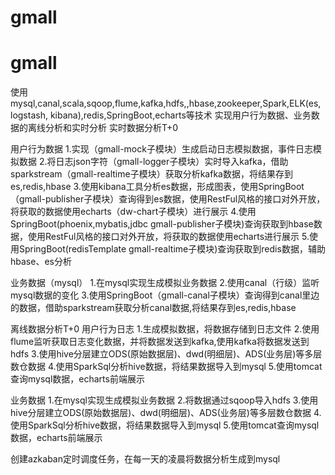 # gmall
# gmall
使用mysql,canal,scala,sqoop,flume,kafka,hdfs,,hbase,zookeeper,Spark,ELK(es, logstash, kibana),redis,SpringBoot,echarts等技术
实现用户行为数据、业务数据的离线分析和实时分析
实时数据分析T+0

用户行为数据
1.实现（gmall-mock子模块）生成启动日志模拟数据，事件日志模拟数据
2.将日志json字符（gmall-logger子模块）实时导入kafka，借助sparkstream（gmall-realtime子模块）获取分析kafka数据，将结果存到es,redis,hbase
3.使用kibana工具分析es数据，形成图表，使用SpringBoot（gmall-publisher子模块）查询得到es数据，使用RestFul风格的接口对外开放，将获取的数据使用echarts（dw-chart子模块）进行展示
4.使用SpringBoot(phoenix,mybatis,jdbc gmall-publisher子模块)查询获取到hbase数据，使用RestFul风格的接口对外开放，将获取的数据使用echarts进行展示
5.使用SpringBoot(redisTemplate gmall-realtime子模块)查询获取到redis数据，辅助hbase、es分析

业务数据（mysql）
1.在mysql实现生成模拟业务数据
2.使用canal（行级）监听mysql数据的变化
3.使用SpringBoot（gmall-canal子模块）查询得到canal里边的数据，借助sparkstream获取分析canal数据,将结果存到es,redis,hbase


离线数据分析T+0
用户行为日志
1.生成模拟数据，将数据存储到日志文件
2.使用flume监听获取日志变化数据，并将数据发送到kafka,使用kafka将数据发送到hdfs
3.使用hive分层建立ODS(原始数据层)、dwd(明细层)、ADS(业务层)等多层数仓数据
4.使用SparkSql分析hive数据，将结果数据导入到mysql
5.使用tomcat查询mysql数据，echarts前端展示

业务数据
1.在mysql实现生成模拟业务数据
2.将数据通过sqoop导入hdfs
3.使用hive分层建立ODS(原始数据层)、dwd(明细层)、ADS(业务层)等多层数仓数据
4.使用SparkSql分析hive数据，将结果数据导入到mysql
5.使用tomcat查询mysql数据，echarts前端展示

创建azkaban定时调度任务，在每一天的凌晨将数据分析生成到mysql

